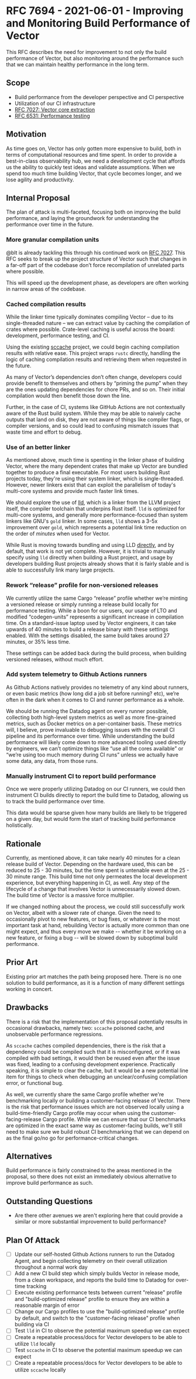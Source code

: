 # RFC 7694 - 2021-06-01 - Improving and Monitoring Build Performance of Vector

This RFC describes the need for improvement to not only the build performance of Vector, but also
monitoring around the performance such that we can maintain healthy performance in the long term.

## Scope

- Build performance from the developer perspective and CI perspective
- Utilization of our CI infrastructure
- [RFC 7027: Vector core extraction](https://github.com/timberio/vector/issues/7027)
- [RFC 6531: Performance testing](https://github.com/timberio/vector/issues/6531)

## Motivation

As time goes on, Vector has only gotten more expensive to build, both in terms of computational
resources and time spent. In order to provide a best-in-class observability hub, we need a
development cycle that affords us the ability to quickly test ideas and validate assumptions. When
we spend too much time building Vector, that cycle becomes longer, and we lose agility and
productivity.

## Internal Proposal

The plan of attack is multi-faceted, focusing both on improving the build performance, and laying
the groundwork for understanding the performance over time in the future.

### More granular compilation units

@blt is already tackling this through his continued work on [RFC
7027](https://github.com/timberio/vector/issues/7027).  This RFC seeks to break up the project
structure of Vector such that changes in a far-off part of the codebase don’t force recompilation of
unrelated parts where possible.

This will speed up the development phase, as developers are often working in narrow areas of the
codebase.

### Cached compilation results

While the linker time typically dominates compiling Vector – due to its single-threaded nature – we
can extract value by caching the compilation of crates where possible.  Crate-level caching is
useful across the board: development, performance testing, and CI.

Using the existing [sccache](https://github.com/mozilla/sccache) project, we could begin caching
compilation results with relative ease.  This project wraps `rustc` directly, handling the logic of
caching compilation results and retrieving them when requested in the future.

As many of Vector’s dependencies don’t often change, developers could provide benefit to themselves
and others by “priming the pump” when they are the ones updating dependencies for chore PRs, and so
on.  Their initial compilation would then benefit those down the line.

Further, in the case of CI, systems like GitHub Actions are not contextually aware of the Rust build
system.  While they may be able to naively cache outputs that land on disk, they are not aware of
things like compiler flags, or compiler versions, and so could lead to confusing mismatch issues
that waste time and effort to debug.

### Use of an better linker

As mentioned above, much time is spenting in the linker phase of building Vector, where the many
dependent crates that make up Vector are bundled together to produce a final executable.  For most
users building Rust projects today, they're using their system linker, which is single-threaded.
However, newer linkers exist that can exploit the parallelism of today's multi-core systems and
provide much faster link times.

We should explore the use of [lld](https://lld.llvm.org/), which is a linker from the LLVM project
itself, the compiler toolchain that underpins Rust itself. `lld` is optimized for multi-core
systems, and generally more performance-focused than system linkers like GNU's `gold` linker.  In
some cases, `lld` shows a 3-5x improvement over `gold`, which represents a potential link time
reduction on the order of _minutes_ when used for Vector.

While Rust is moving towards bundling and using LLD
[directly](https://github.com/rust-lang/rust/issues/39915), and by default, that work is not yet
complete.  However, it is trivial to manually specify using `lld` directly when building a Rust
project, and usage by developers building Rust projects already shows that it is fairly stable
and is able to successfully link many large projects.

### Rework “release” profile for non-versioned releases

We currently utilize the same Cargo “release” profile whether we’re minting a versioned release or
simply running a release build locally for performance testing.  While a boon for our users, our
usage of LTO and modified “codegen-units” represents a significant increase in compilation time.  On
a standard-issue laptop used by Vector engineers, it can take upwards of 40 minutes to build a
release binary with these settings enabled.  With the settings disabled, the same build takes around
27 minutes, or 35% less time.

These settings can be added back during the build process, when building versioned releases, without
much effort.

### Add system telemetry to Github Actions runners

As Github Actions natively provides no telemetry of any kind about runners, or even basic metrics
(how long did a job sit before running? etc), we’re often in the dark when it comes to CI and runner
performance as a whole.

We should be running the Datadog agent on every runner possible, collecting both high-level system
metrics as well as more fine-grained metrics, such as Docker metrics on a per-container basis.
These metrics will, I believe, prove invaluable to debugging issues with the overall CI pipeline and
its performance over time.  While understanding the build performance will likely come down to more
advanced tooling used directly by engineers, we can’t optimize things like “use all the cores
available” or “we’re using too much memory during CI runs” unless we actually have some data, any
data, from those runs.

### Manually instrument CI to report build performance

Once we were properly utilizing Datadog on our CI runners, we could then instrument CI builds
directly to report the build time to Datadog, allowing us to track the build performance over time.

This data would be sparse given how many builds are likely to be triggered on a given day, but would
form the start of tracking build performance holistically.

## Rationale

Currently, as mentioned above, it can take nearly 40 minutes for a clean release build of Vector.
Depending on the hardware used, this can be reduced to 25 - 30 minutes, but the time spent is
untenable even at the 25 - 30 minute range.  This build time not only permeates the local
development experience, but everything happening in CI, as well.  Any step of the lifecycle of a
change that involves Vector is unnecessarily slowed down.  The build time of Vector is a massive
force multiplier.

If we changed nothing about the process, we could still successfully work on Vector, albeit with a
slower rate of change.  Given the need to occasionally pivot to new features, or bug fixes, or
whatever is the most important task at hand, rebuilding Vector is actually more common than one
might expect, and thus every move we make -- whether it be working on a new feature, or fixing a bug
-- will be slowed down by suboptimal build performance.

## Prior Art

Existing prior art matches the path being proposed here.  There is no one solution to build
performance, as it is a function of many different settings working in concert.

## Drawbacks

There is a risk that the implementation of this proposal potentially results in occasional
drawbacks, namely two: `sccache` poisoned cache, and unobservable performance regressions.

As `sccache` caches compiled dependencies, there is the risk that a dependency could be compiled
such that it is misconfigured, or if it was compiled with bad settings, it would then be reused even
after the issue was fixed, leading to a confusing development experience.  Practically speaking, it
is simple to clear the cache, but it would be a new potential line item for things to check when
debugging an unclear/confusing compilation error, or functional bug.

As well, we currently share the same Cargo profile whether we're benchmarking locally or building a
customer-facing release of Vector.  There is the risk that performance issues which are not observed
locally using a build-time-friendly Cargo profile may occur when using the customer-facing-release
Cargo profile.  While we can ensure that our CI benchmarks are optimized in the exact same way as
customer-facing builds, we'll still need to make sure we build robust CI benchmarking that we can
depend on as the final go/no go for performance-critical changes.

## Alternatives

Build performance is fairly constrained to the areas mentioned in the proposal, so there does not
exist an immediately obvious alternative to improve build performance as such.

## Outstanding Questions

- Are there other avenues we aren't exploring here that could provide a similar or more substantial
  improvement to build performance?

## Plan Of Attack

- [ ] Update our self-hosted Github Actions runners to run the Datadog Agent, and begin collecting
  telemetry on their overall utilization throughout a normal work day
- [ ] Add a new CI build step which simply builds Vector in release mode, from a clean workspace,
  and reports the build time to Datadog for over-time tracking
- [ ] Execute existing performance tests between current "release" profile and "build-optimized
  release" profile to ensure they are within a reasonable margin of error
- [ ] Change our Cargo profiles to use the "build-optimized release" profile by default, and switch
  to the "customer-facing release" profile when building via CI
- [ ] Test `lld` in CI to observe the potential maximum speedup we can expect
- [ ] Create a repeatable process/docs for Vector developers to be able to utilize `lld` locally
- [ ] Test `sccache` in CI to observe the potential maximum speedup we can expect
- [ ] Create a repeatable process/docs for Vector developers to be able to utilize `sccache` locally
